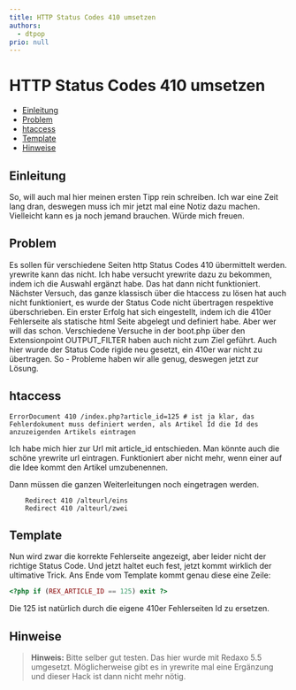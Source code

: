 ```yaml
---
title: HTTP Status Codes 410 umsetzen
authors:
  - dtpop
prio: null
---
```


# HTTP Status Codes 410 umsetzen

* [Einleitung](errorcode_410.md#einleitung)
* [Problem](errorcode_410.md#problem)
* [htaccess](errorcode_410.md#htaccess)
* [Template](errorcode_410.md#template)
* [Hinweise](errorcode_410.md#hinweise)

## Einleitung

So, will auch mal hier meinen ersten Tipp rein schreiben. Ich war eine Zeit lang dran, deswegen muss ich mir jetzt mal eine Notiz dazu machen. Vielleicht kann es ja noch jemand brauchen. Würde mich freuen.

## Problem

Es sollen für verschiedene Seiten http Status Codes 410 übermittelt werden. yrewrite kann das nicht. Ich habe versucht yrewrite dazu zu bekommen, indem ich die Auswahl ergänzt habe. Das hat dann nicht funktioniert. Nächster Versuch, das ganze klassisch über die htaccess zu lösen hat auch nicht funktioniert, es wurde der Status Code nicht übertragen respektive überschrieben. Ein erster Erfolg hat sich eingestellt, indem ich die 410er Fehlerseite als statische html Seite abgelegt und definiert habe. Aber wer will das schon. Verschiedene Versuche in der boot.php über den Extensionpoint OUTPUT\_FILTER haben auch nicht zum Ziel geführt. Auch hier wurde der Status Code rigide neu gesetzt, ein 410er war nicht zu übertragen. So - Probleme haben wir alle genug, deswegen jetzt zur Lösung.

## htaccess

```text
ErrorDocument 410 /index.php?article_id=125 # ist ja klar, das Fehlerdokument muss definiert werden, als Artikel Id die Id des anzuzeigenden Artikels eintragen
```

Ich habe mich hier zur Url mit article\_id entschieden. Man könnte auch die schöne yrewrite url eintragen. Funktioniert aber nicht mehr, wenn einer auf die Idee kommt den Artikel umzubenennen.

Dann müssen die ganzen Weiterleitungen noch eingetragen werden.

```text
    Redirect 410 /alteurl/eins
    Redirect 410 /alteurl/zwei
```

## Template

Nun wird zwar die korrekte Fehlerseite angezeigt, aber leider nicht der richtige Status Code. Und jetzt haltet euch fest, jetzt kommt wirklich der ultimative Trick. Ans Ende vom Template kommt genau diese eine Zeile:

```php
<?php if (REX_ARTICLE_ID == 125) exit ?>
```

Die 125 ist natürlich durch die eigene 410er Fehlerseiten Id zu ersetzen.

## Hinweise

> **Hinweis:** Bitte selber gut testen. Das hier wurde mit Redaxo 5.5 umgesetzt. Möglicherweise gibt es in yrewrite mal eine Ergänzung und dieser Hack ist dann nicht mehr nötig.

